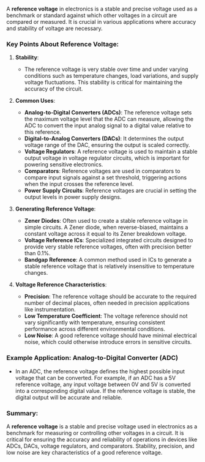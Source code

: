 A **reference voltage** in electronics is a stable and precise voltage used as a benchmark or standard against which other voltages in a circuit are compared or measured. It is crucial in various applications where accuracy and stability of voltage are necessary.

### Key Points About Reference Voltage:

1. **Stability**:
   - The reference voltage is  very stable over time and under varying conditions such as temperature changes, load variations, and supply voltage fluctuations. This stability is critical for maintaining the accuracy of the circuit.

2. **Common Uses**:
   - **Analog-to-Digital Converters (ADCs)**: The reference voltage sets the maximum voltage level that the ADC can measure, allowing the ADC to convert the input analog signal to a digital value relative to this reference.
   - **Digital-to-Analog Converters (DACs)**: It determines the output voltage range of the DAC, ensuring the output is scaled correctly.
   - **Voltage Regulators**: A reference voltage is used to maintain a stable output voltage in voltage regulator circuits, which is important for powering sensitive electronics.
   - **Comparators**: Reference voltages are used in comparators to compare input signals against a set threshold, triggering actions when the input crosses the reference level.
   - **Power Supply Circuits**: Reference voltages are crucial in setting the output levels in power supply designs.

3. **Generating Reference Voltage**:
   - **Zener Diodes**: Often used to create a stable reference voltage in simple circuits. A Zener diode, when reverse-biased, maintains a constant voltage across it equal to its Zener breakdown voltage.
   - **Voltage Reference ICs**: Specialized integrated circuits designed to provide very stable reference voltages, often with precision better than 0.1%.
   - **Bandgap Reference**: A common method used in ICs to generate a stable reference voltage that is relatively insensitive to temperature changes.

4. **Voltage Reference Characteristics**:
   - **Precision**: The reference voltage should be accurate to the required number of decimal places, often needed in precision applications like instrumentation.
   - **Low Temperature Coefficient**: The voltage reference should not vary significantly with temperature, ensuring consistent performance across different environmental conditions.
   - **Low Noise**: A good reference voltage should have minimal electrical noise, which could otherwise introduce errors in sensitive circuits.

### Example Application: Analog-to-Digital Converter (ADC)
- In an ADC, the reference voltage defines the highest possible input voltage that can be converted. For example, if an ADC has a 5V reference voltage, any input voltage between 0V and 5V is converted into a corresponding digital value. If the reference voltage is stable, the digital output will be accurate and reliable.

### Summary:
A **reference voltage** is a stable and precise voltage used in electronics as a benchmark for measuring or controlling other voltages in a circuit. It is critical for ensuring the accuracy and reliability of operations in devices like ADCs, DACs, voltage regulators, and comparators. Stability, precision, and low noise are key characteristics of a good reference voltage.
